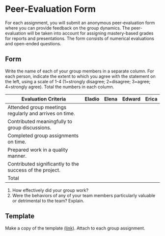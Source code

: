 # Peer-Evaluation Form

For each assignment, you will submit an anonymous peer-evaluation form where you can provide feedback on the group dynamics. The peer-evaluation will be taken into account for assigning mastery-based grades for reports and presentations. The form consists of numerical evaluations and open-ended questions.

## Form

Write the name of each of your group members in a separate column. For each person, indicate the extent to which you agree with the statement on the left, using a scale of 1-4 (1=strongly disagree; 2=disagree; 3=agree; 4=strongly agree). Total the numbers in each column.

| Evaluation Criteria | Eladio    | Elena    | Edward  | Erica   |
|---------------------|-----------|----------|---------|---------|
| Attended group meetings regularly and arrives on time.| |  | |  |
| Contributed meaningfully to group discussions. | | | | | 
| Completed group assignments on time. | | | | | 
| Prepared work in a quality manner. |  | | 
| Contributed significantly to the success of the project. | | | | 
| Total | | | |
1. How effectively did your group work?
2. Were the behaviors of any of your team members particularly valuable or 	detrimental to the team? Explain.

## Template

Make a copy of the template [(link)](https://docs.google.com/document/d/1TBLNkU6-eLq5SkSlbx4ORSjHn_r3ldzq-0ho06Zea5g/edit?usp=sharing). Attach to each group assignment.

